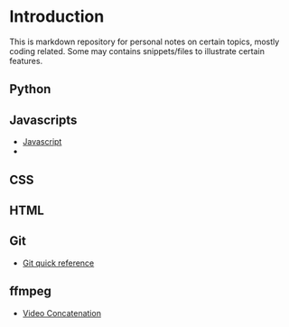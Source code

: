 # Introduction

This is markdown repository for personal notes on certain topics, mostly coding related. Some may contains snippets/files to illustrate certain features.


## Python

## Javascripts
- [Javascript](javascript/javascript.md)
- 
## CSS

## HTML

## Git
- [Git quick reference](git/git.md)

## ffmpeg
- [Video Concatenation](ffmpeg/ffmpeg.md)
